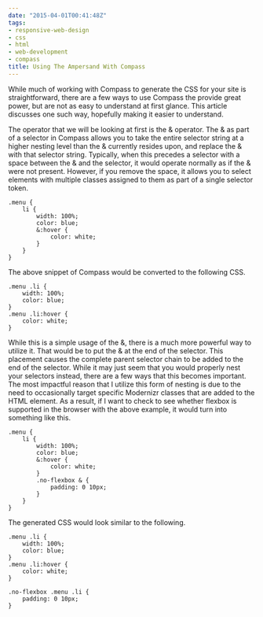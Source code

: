 ```yaml
---
date: "2015-04-01T00:41:48Z"
tags:
- responsive-web-design
- css
- html
- web-development
- compass
title: Using The Ampersand With Compass
---
```


While much of working with Compass to generate the CSS for your site is straightforward, there are a few ways to use Compass the provide great power, but are not as easy to understand at first glance. This article discusses one such way, hopefully making it easier to understand.

The operator that we will be looking at first is the & operator. The & as part of a selector in Compass allows you to take the entire selector string at a higher nesting level than the & currently resides upon, and replace the & with that selector string. Typically, when this precedes a selector with a space between the & and the selector, it would operate normally as if the & were not present. However, if you remove the space, it allows you to select elements with multiple classes assigned to them as part of a single selector token. 

```
.menu {
	li {
    	width: 100%;
        color: blue;
        &:hover {
        	color: white;
        }
    }
}
```

The above snippet of Compass would be converted to the following CSS.

```
.menu .li {
	width: 100%;
    color: blue;
}
.menu .li:hover {
	color: white;
}
```

While this is a simple usage of the &, there is a much more powerful way to utilize it. That would be to put the & at the end of the selector. This placement causes the complete parent selector chain to be added to the end of the selector. While it may just seem that you would properly nest your selectors instead, there are a few ways that this becomes important. The most impactful reason that I utilize this form of nesting is due to the need to occasionally target specific Modernizr classes that are added to the HTML element. As a result, if I want to check to see whether flexbox is supported in the browser with the above example, it would turn into something like this.

```
.menu {
	li {
    	width: 100%;
        color: blue;
        &:hover {
        	color: white;
        }
        .no-flexbox & {
        	padding: 0 10px;
        }
    }
}
```

The generated CSS would look similar to the following.

```
.menu .li {
	width: 100%;
    color: blue;
}
.menu .li:hover {
	color: white;
}

.no-flexbox .menu .li {
	padding: 0 10px;
}
```